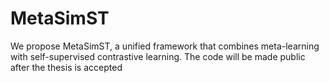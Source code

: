 # MetaSimST
We propose MetaSimST, a unified framework that combines meta-learning with self-supervised contrastive learning.
The code will be made public after the thesis is accepted
